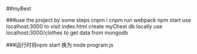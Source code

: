 ##myBest

###use the project by some steps
    cnpm i
    cnpm run webpack
    npm start
    use localhost:3000 to visit index.html
    create myChest db locally
    use localhost:3000/clothes to get data from mongodb


###运行时将npm start 换为 node program.js